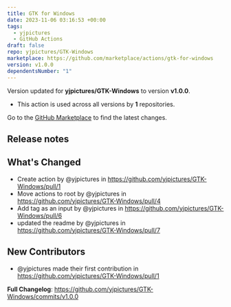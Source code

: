 ```yaml
---
title: GTK for Windows
date: 2023-11-06 03:16:53 +00:00
tags:
  - yjpictures
  - GitHub Actions
draft: false
repo: yjpictures/GTK-Windows
marketplace: https://github.com/marketplace/actions/gtk-for-windows
version: v1.0.0
dependentsNumber: "1"
---
```



Version updated for **yjpictures/GTK-Windows** to version **v1.0.0**.
- This action is used across all versions by **1** repositories.

Go to the [GitHub Marketplace](https://github.com/marketplace/actions/gtk-for-windows) to find the latest changes.

## Release notes

## What's Changed
* Create action by @yjpictures in https://github.com/yjpictures/GTK-Windows/pull/1
* Move actions to root by @yjpictures in https://github.com/yjpictures/GTK-Windows/pull/4
* Add tag as an input by @yjpictures in https://github.com/yjpictures/GTK-Windows/pull/6
* updated the readme by @yjpictures in https://github.com/yjpictures/GTK-Windows/pull/7

## New Contributors
* @yjpictures made their first contribution in https://github.com/yjpictures/GTK-Windows/pull/1

**Full Changelog**: https://github.com/yjpictures/GTK-Windows/commits/v1.0.0
